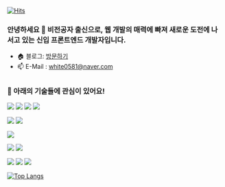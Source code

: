 [![Hits](https://hits.seeyoufarm.com/api/count/incr/badge.svg?url=https%3A%2F%2Fgithub.com%2FgeonwooPark%2FgeonwooPark&count_bg=%23407ECB&title_bg=%23000000&icon=&icon_color=%23E7E7E7&title=hits&edge_flat=false)](https://hits.seeyoufarm.com) 

<h3>안녕하세요 🙂 비전공자 출신으로, 웹 개발의 매력에 빠져 새로운 도전에 나서고 있는 신입 프론트엔드 개발자입니다.</h3>

- 🏠 블로그: [방문하기](https://myblog-eight-beta.vercel.app/)
- 📫 E-Mail : white0581@naver.com

## <h3>👀 아래의 기술들에 관심이 있어요!</h3>

<img src="https://img.shields.io/badge/HTML5-E34F26?style=for-the-badge&logo=HTML5&logoColor=white" /> <img src="https://img.shields.io/badge/CSS3-1572B6?style=for-the-badge&logo=CSS3&logoColor=white" /> <img src="https://img.shields.io/badge/JavaScript-F7DF1E?style=for-the-badge&logo=JavaScript&logoColor=white" /> <img src="https://img.shields.io/badge/TypeScript-3178C6?style=for-the-badge&logo=TypeScript&logoColor=white" /> 

<img src="https://img.shields.io/badge/React-61DAFB?style=for-the-badge&logo=React&logoColor=white" /> <img src="https://img.shields.io/badge/Next.js-000000?style=for-the-badge&logo=Next.js&logoColor=white" />

<img src="https://img.shields.io/badge/Tailwind CSS-06B6D4?style=for-the-badge&logo=TailwindCSS&logoColor=white" />

 <img src="https://img.shields.io/badge/MongoDB-47A248?style=for-the-badge&logo=MongoDB&logoColor=white" /> <img src="https://img.shields.io/badge/Firebase-FFCA28?style=for-the-badge&logo=Firebase&logoColor=white" />

<img src="https://img.shields.io/badge/Redux_Toolkit-764ABC?style=for-the-badge&logo=Redux&logoColor=white" /> <img src="https://img.shields.io/badge/React_Query-FF4154?style=for-the-badge&logo=ReactQuery&logoColor=white" /> <img src="https://img.shields.io/badge/Zustand-EA4AAA?style=for-the-badge&logo=Zustand&logoColor=white" />

[![Top Langs](https://github-readme-stats.vercel.app/api/top-langs/?username=geonwooPark)](https://github.com/geonwooPark/github-readme-stats)




